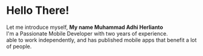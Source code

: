 # Hello There!

Let me introduce myself, **My name Muhammad Adhi Herlianto**<br>
I'm a Passionate Mobile Developer with two years of experience.<br>
able to work independently, and has published mobile apps that benefit a lot of people.

<!--
**adhiherlianto/adhiherlianto** is a ✨ _special_ ✨ repository because its `README.md` (this file) appears on your GitHub profile.

Here are some ideas to get you started:

- 🔭 I’m currently working on ...
- 🌱 I’m currently learning ...
- 👯 I’m looking to collaborate on ...
- 🤔 I’m looking for help with ...
- 💬 Ask me about ...
- 📫 How to reach me: ...
- 😄 Pronouns: ...
- ⚡ Fun fact: ...
-->
